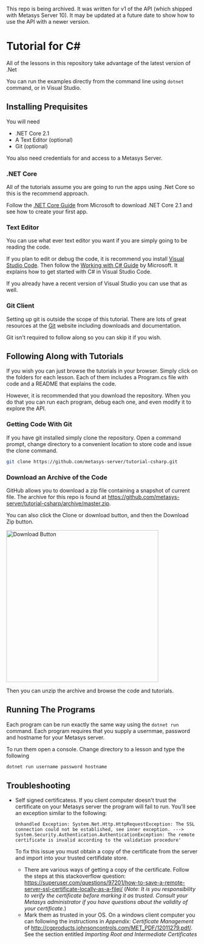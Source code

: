 This repo is being archived. It was written for v1 of the API (which shipped with Metasys Server 10). It may be updated at a future date to show how to use the API with a newer version.

# Tutorial for C#

All of the lessons in this repository take advantage of the latest version of .Net

You can run the examples directly from the command line using `dotnet` command, or
in Visual Studio.

## Installing Prequisites

You will need

* .NET Core 2.1
* A Text Editor (optional)
* Git (optional)

You also need credentials for and access to a Metasys Server. 

### .NET Core

All of the tutorials assume you are going to run the apps using .Net Core so this is the recommend approach.

Follow the [.NET Core Guide](https://docs.microsoft.com/en-us/dotnet/core/) from Microsoft to download .NET Core 2.1
and see how to create your first app.

### Text Editor

You can use what ever text editor you want if you are simply going to be reading the code.

If you plan to edit or debug the code, it is recommend you install [Visual
Studio Code](https://code.visualstudio.com/). Then follow the [Working with C# Guide](https://code.visualstudio.com/docs/languages/csharp) by 
Microsoft. It explains how to get started with C# in Visual Studio Code.

If you already have a recent version of Visual Studio you can use that as well.

### Git Client

Setting up git is outside the scope of this tutorial. There are lots of great resources 
at the [Git](https://git-scm.com/) website including downloads and documentation.

Git isn't required to follow along so you can skip it if you wish.

## Following Along with Tutorials

If you wish you can just browse the tutorials in your browser. Simply click on the folders
for each lesson. Each of them includes a Program.cs file with code and a README that explains
the code. 

However, it is recommended that you download the repository. When you do that you can
run each program, debug each one, and even modify it to explore the API.

### Getting Code With Git

If you have git installed simply clone the repository. Open a command prompt,
change directory to a convenient location to store code and issue the clone command.

```bash
git clone https://github.com/metasys-server/tutorial-csharp.git
```

### Download an Archive of the Code

GitHub allows you to download a zip file containing a snapshot of current file.
The archive for this repo is found at <https://github.com/metasys-server/tutorial-csharp/archive/master.zip>.

You can also click the Clone or download button, and then the Download Zip button.

<img src="./images/DownloadImageCropped.png" alt="Download Button" width=400px/>

Then you can unzip the archive and browse the code and tutorials.

## Running The Programs

Each program can be run exactly the same way using the `dotnet run` command.
Each program requires that you supply a usernmae, password and hostname for your
Metasys server.

To run them open a console. Change directory to a lesson and type the following

```bash
dotnet run username password hostname
```

## Troubleshooting

* Self signed certificatess. If you client computer doesn't trust the certificate on your Metasys server the program will fail to run. You'll see an exception similar to the following:

      Unhandled Exception: System.Net.Http.HttpRequestException: The SSL connection could not be established, see inner exception. ---> System.Security.Authentication.AuthenticationException: The remote certificate is invalid according to the validation procedure'

    To fix this issue you must obtain a copy of the certificate from the server and import into your trusted certifidate store.
    
    * There are various ways of getting a copy of the certificate. Follow the steps at this stackoverflow question: <https://superuser.com/questions/97201/how-to-save-a-remote-server-ssl-certificate-locally-as-a-filej/> (*Note: It is you responsibility to verify the certificate before marking it as trusted. Consult your Metasys administrator if you have questions about the validity of your certificate.*)
    * Mark them as trusted in your OS. On a windows client computer you can following the instructions in *Appendix: Certificate Management* of <http://cgproducts.johnsoncontrols.com/MET_PDF/12011279.pdf/>. See the section entitled *Importing Root and Intermediate Certificates*
